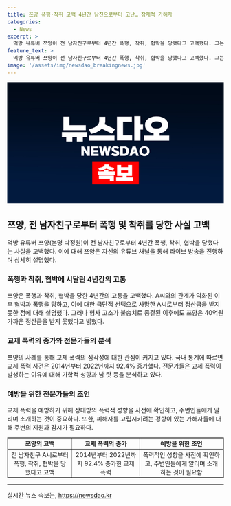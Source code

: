 ```yaml
---
title: 쯔양 폭행·착취 고백 4년간 남친으로부터 고난… 잠재적 가해자
categories:
  - News
excerpt: >
  먹방 유튜버 쯔양이 전 남자친구로부터 4년간 폭행, 착취, 협박을 당했다고 고백했다. 그는 폭력과 협박에 시달리면서 매일같이 방송을 하고, 법률 대리인은 형사 고소를 진행했지만 A씨가 사망하여 사건은 종결됐다. 쯔양의 사례는 교제 폭력이라는 문제를 던져주며, 전문가들은 상대방의 가학적 성향이 영향을 미칠 것으로 분석했다. 또한, 연애를 시작할 때 주변인에게 알리고 상대방의 행동을 지켜보는 것이 중요하다고 당부했다.
feature_text: >
  먹방 유튜버 쯔양이 전 남자친구로부터 4년간 폭행, 착취, 협박을 당했다고 고백했다. 그는 폭력과 협박에 시달리면서 매일같이 방송을 하고, 법률 대리인은 형사 고소를 진행했지만 A씨가 사망하여 사건은 종결됐다. 쯔양의 사례는 교제 폭력이라는 문제를 던져주며, 전문가들은 상대방의 가학적 성향이 영향을 미칠 것으로 분석했다. 또한, 연애를 시작할 때 주변인에게 알리고 상대방의 행동을 지켜보는 것이 중요하다고 당부했다.
image: '/assets/img/newsdao_breakingnews.jpg'
---
```


<p><img src="/assets/img/newsdao_breakingnews.jpg" alt="ranknews 속보" /></p>

<h2 data-ke-size="size26">쯔양, 전 남자친구로부터 폭행 및 착취를 당한 사실 고백</h2>

<p data-ke-size="size16">먹방 유튜버 쯔양(본명 박정원)이 전 남자친구로부터 4년간 폭행, 착취, 협박을 당했다는 사실을 고백했다. 이에 대해 쯔양은 자신의 유튜브 채널을 통해 라이브 방송을 진행하며 상세히 설명했다. </p>

<h3 data-ke-size="size24">폭행과 착취, 협박에 시달린 4년간의 고통</h3>

<p data-ke-size="size16">쯔양은 폭행과 착취, 협박을 당한 4년간의 고통을 고백했다. A씨와의 관계가 악화된 이후 협박과 폭행을 당하고, 이에 대한 극단적 선택으로 사망한 A씨로부터 정산금을 받지 못한 점에 대해 설명했다. 그러나 형사 고소가 불송치로 종결된 이후에도 쯔양은 40억원 가까운 정산금을 받지 못했다고 밝혔다.</p>

<h3 data-ke-size="size24">교제 폭력의 증가와 전문가들의 분석</h3>

<p data-ke-size="size16">쯔양의 사례를 통해 교제 폭력의 심각성에 대한 관심이 커지고 있다. 국내 통계에 따르면 교제 폭력 사건은 2014년부터 2022년까지 92.4% 증가했다. 전문가들은 교제 폭력이 발생하는 이유에 대해 가학적 성향과 남 탓 등을 분석하고 있다.</p>

<h3 data-ke-size="size24">예방을 위한 전문가들의 조언</h3>

<p data-ke-size="size16">교제 폭력을 예방하기 위해 상대방의 폭력적 성향을 사전에 확인하고, 주변인들에게 알리며 소개하는 것이 중요하다. 또한, 피해자를 고립시키려는 경향이 있는 가해자들에 대해 주변의 지원과 감시가 필요하다. </p>

<table style="width: 100%;" border="1">
<tbody>
<tr>
<td style="text-align: center; height: 17px;"><b>쯔양의 고백</b></td>
<td style="text-align: center; height: 17px;"><b>교제 폭력의 증가</b></td>
<td style="text-align: center; height: 17px;"><b>예방을 위한 조언</b></td>
</tr>
<tr>
<td style="text-align: center; height: 17px;">전 남자친구 A씨로부터 폭행, 착취, 협박을 당했다고 고백</td>
<td style="text-align: center; height: 17px;">2014년부터 2022년까지 92.4% 증가한 교제 폭력</td>
<td style="text-align: center; height: 17px;">폭력적인 성향을 사전에 확인하고, 주변인들에게 알리며 소개하는 것이 필요함</td>
</tr>
</tbody>
</table>

<hr>
실시간 뉴스 속보는, <a href="https://newsdao.kr" rel="dofollow">https://newsdao.kr</a>


